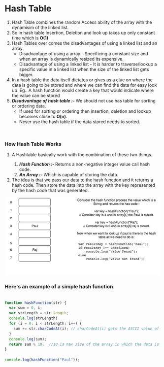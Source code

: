 # Hash Table

<ol>
<li>Hash Table combines the random Access ability of the array with the dynamisim of the linked list.</li>
<li>So in hash table Insertion, Deletion and look up takes up only constant time which is <b>O(1)</b></li>
<li>Hash Tables over comes the disadvantages of using a linked list and an array.
  <ul>
    <li>Disadvantage of using a array - Specificing a constant size and when an array is dynamically resized its expensive.</li>
    <li>Disadvantage of using a linked list - It is harder to traverse/lookup a specific value in a linked list when the size of the linked list gets bigger.</li>
  </ul>
</li>
<li>In a hash table the data itself dictates or gives us a clue on where the data is going to be stored and where we can find the data for easy look up. Eg.. A hash function would create a key that would indicate where the value can be stored</li>
<li><i><b>Disadvantage of hash table :- </b></i>We should not use has table for sorting or ordering data.
<ul>
  <li>If used for sorting or ordering then insertion, deletion and lookup becomes close to <b>O(n)</b>.</li>
  <li>Never use the hash table if the data stored needs to sorted.</li>
</ul>
</li>
</ol>
<br/>

### How Hash Table Works
<ol>
<li>A Hashtable basically work with the combination of these two things..</li>
  <ol>
    <li><b><i>Hash Function :- </i></b>Returns a non-negative integer value call hash code.</li>
    <li><b><i>An Array :- </i></b>Which is capable of storing the data.</li>
  </ol>
<li>The idea is that we pass our data to the hash function and it returns a hash code. Then store the data into the array with the key represented by the hash code that was generated.</li>
</ol>

![ImageOne](https://github.com/nchandar/InterviewNotes/blob/master/HtFig1.jpg)

### Here's an example of a simple hash function
```javascript

function hashFunction(str) {
  var sum = 0, i;
  var strLength = str.length;
  console.log(strLength)
  for (i = 0; i < strLength; i++) {
    sum += str.charCodeAt(i); // charCodeAt(i) gets the ASCII value of the letter in i'th position
  }
  console.log(sum);
  return sum % 10;  //10 is max size of the array in which the data is stored.
}

console.log(hashFunction("Paul"));
```

